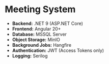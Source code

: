 # Meeting System

*   **Backend:** .NET 9 (ASP.NET Core)
*   **Frontend:** Angular 20+
*   **Database:** MSSQL Server
*   **Object Storage:** MinIO
*   **Background Jobs:** Hangfire
*   **Authentication:** JWT (Access Tokens only)
*   **Logging:** Serilog